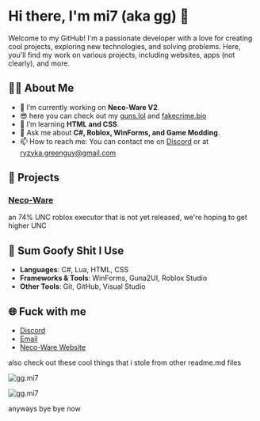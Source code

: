 # Hi there, I'm mi7 (aka gg) 👋

Welcome to my GitHub! I'm a passionate developer with a love for creating cool projects, exploring new technologies, and solving problems. Here, you'll find my work on various projects, including websites, apps (not clearly), and more.

## 🧑‍💻 About Me
- 🔭 I’m currently working on **Neco-Ware V2**.
- 😎 here you can check out my [guns.lol](https://guns.lol/mi7) and [fakecrime.bio](https://fakecrime.bio/mi7)
- 🌱 I’m learning **HTML and CSS**.
- 💬 Ask me about **C#, Roblox, WinForms, and Game Modding**.
- 📫 How to reach me: You can contact me on [Discord](https://discord.gg/jHMhSpdcxm) or at ryzyka.greenguy@gmail.com

## 🚀 Projects

### [Neco-Ware](https://neco-ware.vercel.app)
an 74% UNC roblox executor that is not yet released, we're hoping to get higher UNC

## 📂 Sum Goofy Shit I Use
- **Languages**: C#, Lua, HTML, CSS
- **Frameworks & Tools**: WinForms, Guna2UI, Roblox Studio
- **Other Tools**: Git, GitHub, Visual Studio

## 🌐 Fuck with me
- [Discord](https://discord.gg/jHMhSpdcxm)
- [Email](ryzyka.greenguy@gmail.com)
- [Neco-Ware Website](https://neco-ware.vercel.app)

also check out these cool things that i stole from other readme.md files

![gg.mi7](https://github-readme-stats.vercel.app/api?username=gg-mi7&show_icons=true&theme=tokyonight&hide=["issues"])

![gg.mi7](https://github-readme-stats.vercel.app/api/top-langs?username=gg-mi7&show_icons=true&theme=tokyonight&layout=compact)

anyways bye bye now
